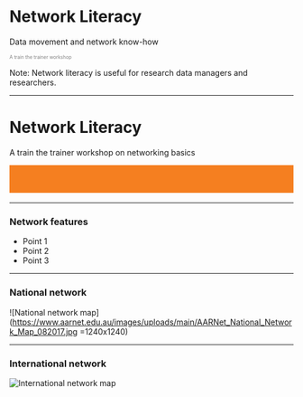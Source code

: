 # Network Literacy
Data movement and network know-how
<p style="font-size:0.6em; color:gray">A train the trainer workshop</p> 


Note:
Network literacy is useful for research data managers and researchers. 

---
# Network Literacy

A train the trainer workshop on networking basics

![Single line](AARNet-specific/AARNet_single_line.png)

---

### Network features

- Point 1
- Point 2
- Point 3

---
### National network
![National network map](https://www.aarnet.edu.au/images/uploads/main/AARNet_National_Network_Map_082017.jpg =1240x1240)


---
### International network
![International network map](https://www.aarnet.edu.au/images/uploads/main/AARNet_International_Map_082017.png)
